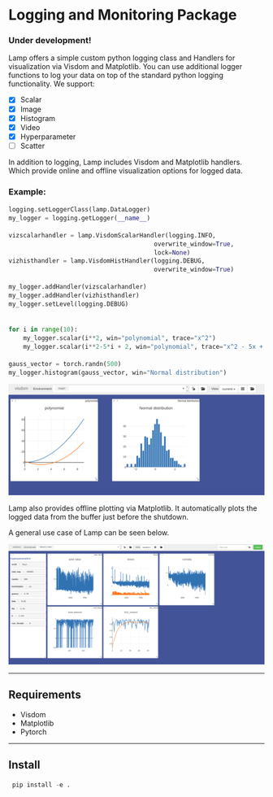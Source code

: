 # Logging and Monitoring Package
### **Under development!**

Lamp offers a simple custom python logging class and Handlers for visualization via Visdom and Matplotlib. You can use additional logger functions to log your data on top of the standard python logging functionality. We support:

- [x] Scalar
- [x] Image
- [x] Histogram
- [x] Video
- [x] Hyperparameter
- [ ] Scatter
  
In addition to logging, Lamp includes Visdom and Matplotlib handlers. Which provide online and offline visualization options for logged data.

### Example:
``` Python
logging.setLoggerClass(lamp.DataLogger)
my_logger = logging.getLogger(__name__)

vizscalarhandler = lamp.VisdomScalarHandler(logging.INFO,
                                        overwrite_window=True,
                                        lock=None)
vizhisthandler = lamp.VisdomHistHandler(logging.DEBUG,
                                        overwrite_window=True)

my_logger.addHandler(vizscalarhandler)
my_logger.addHandler(vizhisthandler)
my_logger.setLevel(logging.DEBUG)


for i in range(10):
    my_logger.scalar(i**2, win="polynomial", trace="x^2")
    my_logger.scalar(i**2-5*i + 2, win="polynomial", trace="x^2 - 5x + 2")

gauss_vector = torch.randn(500)
my_logger.histogram(gauss_vector, win="Normal distribution")

```
![image](https://github.com/TolgaOk/LAMP/blob/master/doc/viz-examle.png)

Lamp also provides offline plotting via Matplotlib. It automatically plots the logged data from the buffer just before the shutdown.

A general use case of Lamp can be seen below.

![image](https://github.com/TolgaOk/LAMP/blob/master/doc/doc-image-1.png)


- - -
## Requirements
- Visdom
- Matplotlib
- Pytorch

- - -
## Install
``` Python
 pip install -e .
```